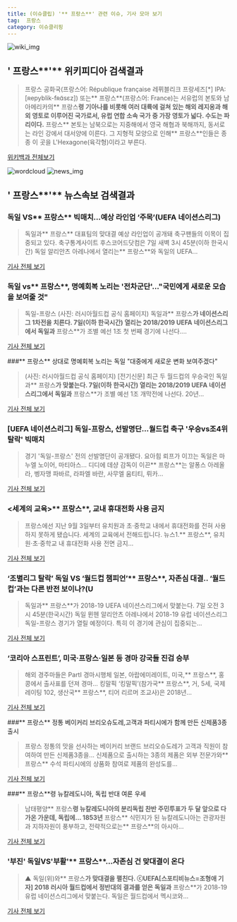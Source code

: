 ```yaml
---
title: (이슈클립) '** 프랑스**' 관련 이슈, 기사 모아 보기
tag:  프랑스
category: 이슈클리핑
---
```

![wiki_img](https://user-images.githubusercontent.com/42597476/44503234-41136a80-a6d0-11e8-9071-6fc6418eafe4.png)
## **'** 프랑스**'** 위키피디아 검색결과
>프랑스 공화국(프랑스어: République française 레퓌블리크 프랑세즈[*] IPA: [ʀepyblik-fʀɑ̃sɛz]) 또는** 프랑스**(프랑스어: France)는 서유럽의 본토와 남아메리카의** 프랑스**령 기아나를 비롯해 여러 대륙에 걸쳐 있는 해외 레지옹과 해외 영토로 이루어진 국가로서, 유럽 연합 소속 국가 중 가장 영토가 넓다. 수도는 파리이다.** 프랑스** 본토는 남북으로는 지중해에서 영국 해협과 북해까지, 동서로는 라인 강에서 대서양에 이른다. 그 지형적 모양으로 인해** 프랑스**인들은 종종 이 곳을 L'Hexagone(육각형)이라고 부른다.

<a href="https://ko.wikipedia.org/wiki/ 프랑스" target="_blank">위키백과 전체보기</a>

![wordcloud](https://s3.ap-northeast-2.amazonaws.com/lyrics101-wordcloud/2018-09-07-1536258607.png)
![news_img](https://user-images.githubusercontent.com/42597476/44507050-1206f400-a6e4-11e8-8d98-7ffbfebb353f.png)
## **'** 프랑스**'** 뉴스속보 검색결과
### 독일 VS** 프랑스** 빅매치...예상 라인업 ‘주목’(UEFA 네이션스리그)

>독일과** 프랑스** 대표팀의 맞대결 예상 라인업이 공개돼 축구팬들의 이목이 집중되고 있다. 축구통계사이트 후스코어드닷컴은 7일 새벽 3시 45분(이하 한국시간) 독일 알리안츠 아레나에서 열리는** 프랑스**와 독일의 UEFA...

<a href="http://www.kookje.co.kr/news2011/asp/newsbody.asp?code=0600&key=20180906.99099002638" target="_blank">기사 전체 보기</a>

### 독일 vs** 프랑스**, 명예회복 노리는 '전차군단'…"국민에게 새로운 모습을 보여줄 것"

>독일-프랑스 (사진: 러시아월드컵 공식 홈페이지) 독일과** 프랑스**가 네이션스리그 1차전을 치른다. 7일(이하 한국시간) 열리는 2018/2019 UEFA 네이션스리그에서 독일과** 프랑스**가 조별 예선 1조 첫 번째 경기에 나선다....

<a href="http://www.jemin.com/news/articleView.html?idxno=537449" target="_blank">기사 전체 보기</a>

###** 프랑스** 상대로 명예회복 노리는 독일 "대중에게 새로운 변화 보여주겠다"

>(사진: 러시아월드컵 공식 홈페이지) [전기신문] 최근 두 월드컵의 우승국인 독일과** 프랑스**가 맞붙는다. 7일(이하 한국시간) 열리는 2018/2019 UEFA 네이션스리그에서 독일과** 프랑스**가 조별 예선 1조 개막전에 나선다. 20년...

<a href="http://www.electimes.com/article.php?aid=1536257261164413083" target="_blank">기사 전체 보기</a>

### [UEFA 네이션스리그] 독일-프랑스, 선발명단…월드컵 축구 '우승vs조4위 탈락' 빅매치

>경기 '독일-프랑스' 전의 선발명단이 공개됐다. 요아힘 뢰프가 이끄는 독일은 마누엘 노이어, 마티아스... 디디에 데샹 감독이 이끈** 프랑스**는 알퐁스 아레올라, 벵자맹 파바르, 라파엘 바란, 사무엘 움티티, 뤼카...

<a href="http://news20.busan.com/controller/newsController.jsp?newsId=20180907000004" target="_blank">기사 전체 보기</a>

### <세계의 교육>** 프랑스**, 교내 휴대전화 사용 금지

>프랑스에선 지난 9월 3일부터 유치원과 초·중학교 내에서 휴대전화를 전혀 사용하지 못하게 됐습니다.  세계의 교육에서 전해드립니다.     뉴스1.** 프랑스**, 유치원·초·중학교 내 휴대전화 사용 전면 금지...

<a href="http://news.ebs.co.kr/ebsnews/allView/10947529/H" target="_blank">기사 전체 보기</a>

### ‘조별리그 탈락’ 독일 VS ‘월드컵 챔피언’** 프랑스**, 자존심 대결.. ‘월드컵’과는 다른 반전 보이나?(U

>독일과** 프랑스**가 2018-19 UEFA 네이션스리그에서 맞붙는다. 7일 오전 3시 45분(한국시간) 독일 뮌헨 알리안츠 아레나에서 2018-19 유럽 네이션스리그 독일-프랑스 경기가 열릴 예정이다. 특히 이 경기에 관심이 집중되는...

<a href="http://www.kookje.co.kr/news2011/asp/newsbody.asp?code=0600&key=20180907.99099002671" target="_blank">기사 전체 보기</a>

### ‘코리아 스프린트’, 미국·프랑스·일본 등 경마 강국들 진검 승부

>해외 경주마들은 PartⅠ 경마시행체 일본, 아랍에미레이트, 미국,** 프랑스**, 홍콩에서 출사표를 던져 경마... 킹말픽 ‘킹말픽’(참가국** 프랑스**, 거, 5세, 국제 레이팅 102, 생산국** 프랑스**, 티어 리르머 조교사)은 2018년...

<a href="http://sports.khan.co.kr/news/sk_index.html?art_id=201809061535003&sec_id=561501&pt=nv" target="_blank">기사 전체 보기</a>

###** 프랑스** 정통 베이커리 브리오슈도레,고객과 파티시에가 함께 만든 신제품3종 출시

>프랑스 정통의 맛을 선사하는 베이커리 브랜드 브리오슈도레가 고객과 직원이 참여하여 만든 신제품3종을... 신제품으로 출시하는 3종의 제품은 외부 전문가와** 프랑스** 수석 파티시에의 상품화 참여로 제품의 완성도를...

<a href="http://moneys.mt.co.kr/news/mwView.php?no=2018090411028073263" target="_blank">기사 전체 보기</a>

###** 프랑스**령 뉴칼레도니아, 독립 반대 여론 우세

>남태평양** 프랑스**령 뉴칼레도니아의 분리독립 찬반 주민투표가 두 달 앞으로 다가온 가운데, 독립에... 1853년** 프랑스** 식민지가 된 뉴칼레도니아는 관광자원과 지하자원이 풍부하고, 전략적으로는** 프랑스**의 아시아...

<a href="http://www.ytn.co.kr/_ln/0104_201809062038146760" target="_blank">기사 전체 보기</a>

### '부진' 독일VS'부활'** 프랑스**…자존심 건 맞대결이 온다

>▲ 독일(위)와** 프랑스**가 맞대결을 펼친다. ⓒUEFA[스포티비뉴스=조형애 기자] 2018 러시아 월드컵에서 정반대의 결과를 얻은 독일과** 프랑스**가 2018-19 유럽 네이션스리그에서 맞붙는다. 독일은 월드컵에서 멕시코와...

<a href="http://www.spotvnews.co.kr/?mod=news&act=articleView&idxno=235225" target="_blank">기사 전체 보기</a>


